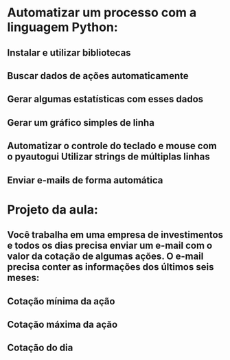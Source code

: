 # Automatizar um processo com a linguagem Python:
## Instalar e utilizar bibliotecas
## Buscar dados de ações automaticamente
## Gerar algumas estatísticas com esses dados
## Gerar um gráfico simples de linha
## Automatizar o controle do teclado e mouse com o pyautogui Utilizar strings de múltiplas linhas
## Enviar e-mails de forma automática

# Projeto da aula:
## Você trabalha em uma empresa de investimentos e todos os dias precisa enviar um e-mail com o valor da cotação de algumas ações. O e-mail precisa conter as informações dos últimos seis meses:

## Cotação mínima da ação 
## Cotação máxima da ação 
## Cotação do dia